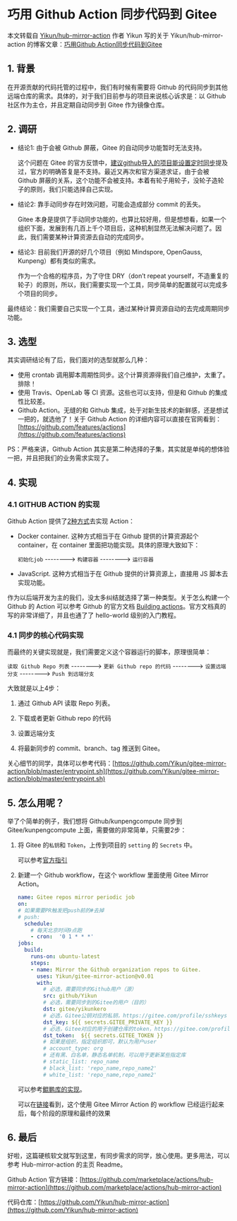 # 巧用 Github Action 同步代码到 Gitee

本文转载自 [Yikun/hub-mirror-action](https://github.com/Yikun/hub-mirror-action) 作者 Yikun 写的关于 Yikun/hub-mirror-action 的博客文章：[巧用Github Action同步代码到Gitee](http://yikun.github.io/2020/01/17/%E5%B7%A7%E7%94%A8Github-Action%E5%90%8C%E6%AD%A5%E4%BB%A3%E7%A0%81%E5%88%B0Gitee/)

## 1. 背景
在开源贡献的代码托管的过程中，我们有时候有需要将 Github 的代码同步到其他远端仓库的需求。具体的，对于我们目前参与的项目来说核心诉求是：以 Github 社区作为主仓，并且定期自动同步到 Gitee 作为镜像仓库。

## 2. 调研
- 结论1: 由于会被 Github 屏蔽，Gitee 的自动同步功能暂时无法支持。

  这个问题在 Gitee 的官方反馈中，[建议github导入的项目能设置定时同步](https://gitee.com/oschina/git-osc/issues/IKH12)提及过，官方的明确答复是不支持。最近又再次和官方渠道求证，由于会被 Github 屏蔽的关系，这个功能不会被支持。本着有轮子用轮子，没轮子造轮子的原则，我们只能选择自己实现。

- 结论2: 靠手动同步存在时效问题，可能会造成部分 commit 的丢失。

  Gitee 本身是提供了手动同步功能的，也算比较好用，但是想想看，如果一个组织下面，发展到有几百上千个项目后，这种机制显然无法解决问题了。因此，我们需要某种计算资源去自动的完成同步。

- 结论3: 目前我们开源的好几个项目（例如 Mindspore, OpenGauss, Kunpeng）都有类似的需求。

  作为一个合格的程序员，为了守住 DRY（don’t repeat yourself，不造重复的轮子）的原则，所以，我们需要实现一个工具，同步简单的配置就可以完成多个项目的同步。

最终结论：我们需要自己实现一个工具，通过某种计算资源自动的去完成周期同步功能。

## 3. 选型
其实调研结论有了后，我们面对的选型就那么几种：

- 使用 crontab 调用脚本周期性同步。这个计算资源得我们自己维护，太重了。排除！
- 使用 Travis、OpenLab 等 CI 资源。这些也可以支持，但是和 Github 的集成性比较差。
- Github Action。无缝的和 Github 集成，处于对新生技术的新鲜感，还是想试一把的，就选他了！关于 Github Action 的详细内容可以直接在官网看到：[https://github.com/features/actions](https://github.com/features/actions)

PS：严格来讲，Github Action 其实是第二种选择的子集，其实就是单纯的想体验一把，并且把我们的业务需求实现了。

## 4. 实现

### 4.1 GITHUB ACTION 的实现

Github Action 提供了[2种方式](https://help.github.com/en/actions/automating-your-workflow-with-github-actions/about-actions#types-of-actions)去实现 Action：

- Docker container. 这种方式相当于在 Github 提供的计算资源起个 container，在 container 里面把功能实现。具体的原理大致如下：

  `初始化job` --------> `构建容器` --------> `运行容器` 

- JavaScript. 这种方式相当于在 Github 提供的计算资源上，直接用 JS 脚本去实现功能。

作为以后端开发为主的我们，没太多纠结就选择了第一种类型。关于怎么构建一个 Github 的 Action 可以参考 Github 的官方文档 [Building actions](https://help.github.com/en/actions/automating-your-workflow-with-github-actions/building-actions)。官方文档真的写的非常详细了，并且也通了了 hello-world 级别的入门教程。

### 4.1 同步的核心代码实现

而最终的关键实现就是，我们需要定义这个容器运行的脚本，原理很简单：

`读取 Github Repo 列表` --------> `更新 Github repo 的代码` --------> `设置远端分支` --------> `Push 到远端分支`

大致就是以上4步：

1. 通过 Github API 读取 Repo 列表。

2. 下载或者更新 Github repo 的代码

3. 设置远端分支

4. 将最新同步的 commit、branch、tag 推送到 Gitee。

关心细节的同学，具体可以参考代码：[https://github.com/Yikun/gitee-mirror-action/blob/master/entrypoint.sh](https://github.com/Yikun/gitee-mirror-action/blob/master/entrypoint.sh)

## 5. 怎么用呢？
举了个简单的例子，我们想将 Github/kunpengcompute 同步到 Gitee/kunpengcompute 上面，需要做的非常简单，只需要2步：

1. 将 Gitee 的`私钥`和 `Token`，上传到项目的 `setting` 的 `Secrets` 中。

    可以参考[官方指引](https://help.github.com/en/actions/automating-your-workflow-with-github-actions/creating-and-using-encrypted-secrets#creating-encrypted-secrets)

2. 新建一个 Github workflow，在这个 workflow 里面使用 Gitee Mirror Action。

    ```yaml
    name: Gitee repos mirror periodic job
    on:
    # 如果需要PR触发把push前的#去掉
    # push:
      schedule:
        # 每天北京时间9点跑
        - cron:  '0 1 * * *'
    jobs:
      build:
        runs-on: ubuntu-latest
        steps:
        - name: Mirror the Github organization repos to Gitee.
          uses: Yikun/gitee-mirror-action@v0.01
          with:
            # 必选，需要同步的Github用户（源）
            src: github/Yikun
            # 必选，需要同步到的Gitee的用户（目的）
            dst: gitee/yikunkero
            # 必选，Gitee公钥对应的私钥，https://gitee.com/profile/sshkeys
            dst_key: ${{ secrets.GITEE_PRIVATE_KEY }}
            # 必选，Gitee对应的用于创建仓库的token，https://gitee.com/profile/personal_access_tokens
            dst_token:  ${{ secrets.GITEE_TOKEN }}
            # 如果是组织，指定组织即可，默认为用户user
            # account_type: org
            # 还有黑、白名单，静态名单机制，可以用于更新某些指定库
            # static_list: repo_name
            # black_list: 'repo_name,repo_name2'
            # white_list: 'repo_name,repo_name2'
    ```

    可以参考[鲲鹏库的实现](https://github.com/kunpengcompute/Kunpeng/blob/master/.github/workflows/gitee-repos-mirror.yml)。

    可以在[链接](https://github.com/kunpengcompute/Kunpeng/actions)看到，这个使用 Gitee Mirror Action 的 workflow 已经运行起来后，每个阶段的原理和最终的效果

## 6. 最后

好啦，这篇硬核软文就写到这里，有同步需求的同学，放心使用。更多用法，可以参考 Hub-mirror-action 的主页 Readme。

Github Action 官方链接：[https://github.com/marketplace/actions/hub-mirror-action](https://github.com/marketplace/actions/hub-mirror-action)

代码仓库：[https://github.com/Yikun/hub-mirror-action](https://github.com/Yikun/hub-mirror-action)
